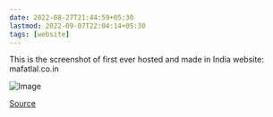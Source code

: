 ```yaml
---
date: 2022-08-27T21:44:59+05:30
lastmod: 2022-09-07T22:04:14+05:30
tags: [website]
---
```


This is the screenshot of first ever hosted and made in India website: mafatlal.co.in

![Image](/img/2523cef74080bb0f0f22259da5f85404.webp) 

[Source](https://peabee.substack.com/p/15-mafatlal-and-the-early-indian)

